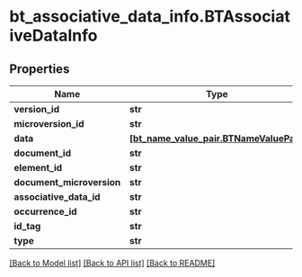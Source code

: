 # bt_associative_data_info.BTAssociativeDataInfo

## Properties
Name | Type | Description | Notes
------------ | ------------- | ------------- | -------------
**version_id** | **str** |  | [optional] 
**microversion_id** | **str** |  | [optional] 
**data** | [**[bt_name_value_pair.BTNameValuePair]**](BTNameValuePair.md) |  | [optional] 
**document_id** | **str** |  | [optional] 
**element_id** | **str** |  | [optional] 
**document_microversion** | **str** |  | [optional] 
**associative_data_id** | **str** |  | [optional] 
**occurrence_id** | **str** |  | [optional] 
**id_tag** | **str** |  | [optional] 
**type** | **str** |  | [optional] 

[[Back to Model list]](../README.md#documentation-for-models) [[Back to API list]](../README.md#documentation-for-api-endpoints) [[Back to README]](../README.md)


